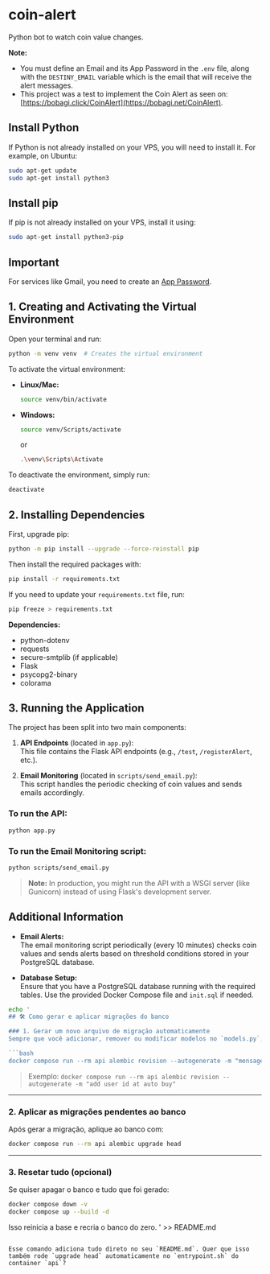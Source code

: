 # coin-alert

Python bot to watch coin value changes.

**Note:**  
- You must define an Email and its App Password in the `.env` file, along with the `DESTINY_EMAIL` variable which is the email that will receive the alert messages.
- This project was a test to implement the Coin Alert as seen on: [https://bobagi.click/CoinAlert](https://bobagi.net/CoinAlert).

## Install Python

If Python is not already installed on your VPS, you will need to install it. For example, on Ubuntu:

```bash
sudo apt-get update
sudo apt-get install python3
```

## Install pip

If pip is not already installed on your VPS, install it using:

```bash
sudo apt-get install python3-pip
```

## Important

For services like Gmail, you need to create an [App Password](https://myaccount.google.com/apppasswords).

## 1. Creating and Activating the Virtual Environment

Open your terminal and run:

```bash
python -m venv venv  # Creates the virtual environment
```

To activate the virtual environment:

- **Linux/Mac:**

    ```bash
    source venv/bin/activate
    ```

- **Windows:**

    ```bash
    source venv/Scripts/activate
    ```
    or
    ```bash
    .\venv\Scripts\Activate
    ```

To deactivate the environment, simply run:

```bash
deactivate
```

## 2. Installing Dependencies

First, upgrade pip:

```bash
python -m pip install --upgrade --force-reinstall pip
```

Then install the required packages with:

```bash
pip install -r requirements.txt
```

If you need to update your `requirements.txt` file, run:

```bash
pip freeze > requirements.txt
```

**Dependencies:**
- python-dotenv
- requests
- secure-smtplib (if applicable)
- Flask
- psycopg2-binary
- colorama

## 3. Running the Application

The project has been split into two main components:

1. **API Endpoints** (located in `app.py`):  
   This file contains the Flask API endpoints (e.g., `/test`, `/registerAlert`, etc.).

2. **Email Monitoring** (located in `scripts/send_email.py`):  
   This script handles the periodic checking of coin values and sends emails accordingly.

### To run the API:

```bash
python app.py
```

### To run the Email Monitoring script:

```bash
python scripts/send_email.py
```

> **Note:** In production, you might run the API with a WSGI server (like Gunicorn) instead of using Flask's development server.

## Additional Information

- **Email Alerts:**  
  The email monitoring script periodically (every 10 minutes) checks coin values and sends alerts based on threshold conditions stored in your PostgreSQL database.

- **Database Setup:**  
  Ensure that you have a PostgreSQL database running with the required tables. Use the provided Docker Compose file and `init.sql` if needed.





```bash
echo '
## 🛠 Como gerar e aplicar migrações do banco

### 1. Gerar um novo arquivo de migração automaticamente
Sempre que você adicionar, remover ou modificar modelos no `models.py`, gere uma nova migração com:

```bash
docker compose run --rm api alembic revision --autogenerate -m "mensagem_descrevendo_a_migracao"
```

> Exemplo:
> `docker compose run --rm api alembic revision --autogenerate -m "add user id at auto buy"`

---

### 2. Aplicar as migrações pendentes ao banco
Após gerar a migração, aplique ao banco com:

```bash
docker compose run --rm api alembic upgrade head
```

---

### 3. Resetar tudo (opcional)
Se quiser apagar o banco e tudo que foi gerado:

```bash
docker compose down -v
docker compose up --build -d
```
Isso reinicia a base e recria o banco do zero.
' >> README.md
```

Esse comando adiciona tudo direto no seu `README.md`. Quer que isso também rode `upgrade head` automaticamente no `entrypoint.sh` do container `api`?